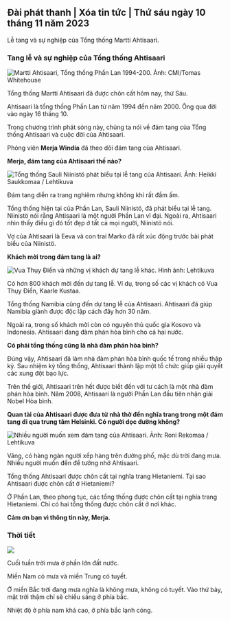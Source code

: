 ## Đài phát thanh \| Xóa tin tức \| Thứ sáu ngày 10 tháng 11 năm 2023

Lễ tang và sự nghiệp của Tổng thống Martti Ahtisaari.

### Tang lễ và sự nghiệp của Tổng thống Ahtisaari

![Martti Ahtisaari, Tổng thống Phần Lan 1994-200. Ảnh: CMI/Tomas Whitehouse](https://images.cdn.yle.fi/image/upload/c_crop,h_1080,w_1919,x_0,y_0/ar_1.7777777777777777,c_fill,g_faces,h_675,w_1200/dpr_1.0/q_auto:eco/f_auto/fl_lossy/v1699528852/39-1197047654a2d3334539)

Tổng thống Martti Ahtisaari đã được chôn cất hôm nay, thứ Sáu.

Ahtisaari là tổng thống Phần Lan từ năm 1994 đến năm 2000. Ông qua đời vào ngày 16 tháng 10.

Trong chương trình phát sóng này, chúng ta nói về đám tang của Tổng thống Ahtisaari và cuộc đời của Ahtisaari.

Phóng viên **Merja Windia** đã theo dõi đám tang của Ahtisaari.

**Merja, đám tang của Ahtisaari thế nào?**

![Tổng thống Sauli Niinistö phát biểu tại lễ tang của Ahtisaari. Ảnh: Heikki Saukkomaa / Lehtikuva](https://images.cdn.yle.fi/image/upload/c_crop,h_2880,w_5120,x_0,y_259/ar_1.7777777777777777,c_fill,g_faces,h_675,w_1200/dpr_1.0/q_auto:eco/f_auto/fl_lossy/v1699619473/39-1198810654e20fbae885)

Đám tang diễn ra trang nghiêm nhưng không khí rất đầm ấm.

Tổng thống hiện tại của Phần Lan, Sauli Niinistö, đã phát biểu tại lễ tang. Niinistö nói rằng Ahtisaari là một người Phần Lan vĩ đại. Ngoài ra, Ahtisaari nhìn thấy điều gì đó tốt đẹp ở tất cả mọi người, Niinistö nói.

Vợ của Ahtisaari là Eeva và con trai Marko đã rất xúc động trước bài phát biểu của Niinistö.

**Khách mời trong đám tang là ai?**

![Vua Thụy Điển và những vị khách dự tang lễ khác. Hình ảnh: Lehtikuva](https://images.cdn.yle.fi/image/upload/c_crop,h_2880,w_5120,x_0,y_138/ar_1.777777777777777,c_fill,g_faces,h_675,w_1200/dpr_1.0/q_auto:eco/f_auto/fl_lossy/v1699627300/39-1199035654e40494d395)

Có hơn 800 khách mời đến dự tang lễ. Ví dụ, trong số các vị khách có Vua Thụy Điển, Kaarle Kustaa.

Tổng thống Namibia cũng đến dự tang lễ của Ahtisaari. Ahtisaari đã giúp Namibia giành được độc lập cách đây hơn 30 năm.

Ngoài ra, trong số khách mời còn có nguyên thủ quốc gia Kosovo và Indonesia. Ahtisaari đang đàm phán hòa bình cho cả hai nước.

**Có phải tổng thống cũng là nhà đàm phán hòa bình?**

Đúng vậy, Ahtisaari đã làm nhà đàm phán hòa bình quốc tế trong nhiều thập kỷ. Sau nhiệm kỳ tổng thống, Ahtisaari thành lập một tổ chức giúp giải quyết các xung đột bạo lực.

Trên thế giới, Ahtisaari trên hết được biết đến với tư cách là một nhà đàm phán hòa bình. Năm 2008, Ahtisaari là người Phần Lan đầu tiên nhận giải Nobel Hòa bình.

**Quan tài của Ahtisaari được đưa từ nhà thờ đến nghĩa trang trong một đám tang đi qua trung tâm Helsinki. Có người dọc đường không?**

![Nhiều người muốn xem đám tang của Ahtisaari. Ảnh: Roni Rekomaa / Lehtikuva](https://images.cdn.yle.fi/image/upload/c_crop,h_2880,w_5120,x_0,y_11/ar_1.7777777777777777,c_fill,g_faces,h_675,w_1200/dpr_1.0/q_auto:eco/f_auto/fl_lossy/v1699619608/39-1198819654e22ed1c931)

Vâng, có hàng ngàn người xếp hàng trên đường phố, mặc dù trời đang mưa. Nhiều người muốn đến để tưởng nhớ Ahtisaari.

Tổng thống Ahtisaari được chôn cất tại nghĩa trang Hietaniemi. Tại sao Ahtisaari được chôn cất ở Hietaniemi?

Ở Phần Lan, theo phong tục, các tổng thống được chôn cất tại nghĩa trang Hietaniemi. Chỉ có hai tổng thống được chôn cất ở nơi khác.

**Cảm ơn bạn vì thông tin này, Merja.**

### Thời tiết

![](https://images.cdn.yle.fi/image/upload/c_crop,h_1080,w_1919,x_0,y_0/ar_1.7777777777777777,c_fill,g_faces,h_675,w_1200/dpr_1.0/q_auto:eco/f_auto/fl_lossy/v1699633281/39-1199138654e58651ee77)

Cuối tuần trời mưa ở phần lớn đất nước.

Miền Nam có mưa và miền Trung có tuyết.

Ở miền Bắc trời đang mưa nghĩa là không mưa, không có tuyết. Vào thứ bảy, mặt trời thậm chí sẽ chiếu sáng ở phía bắc.

Nhiệt độ ở phía nam khá cao, ở phía bắc lạnh cóng.